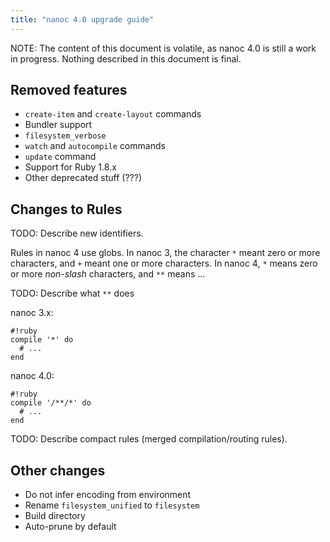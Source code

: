 ```yaml
---
title: "nanoc 4.0 upgrade guide"
---
```


NOTE: The content of this document is volatile, as nanoc 4.0 is still a work in progress. Nothing described in this document is final.

## Removed features

* `create-item` and `create-layout` commands
* Bundler support
* `filesystem_verbose`
* `watch` and `autocompile` commands
* `update` command
* Support for Ruby 1.8.x
* Other deprecated stuff (???)

## Changes to Rules

TODO: Describe new identifiers.

Rules in nanoc 4 use globs. In nanoc 3, the character `*` meant zero or more characters, and `+` meant one or more characters. In nanoc 4, `*` means zero or more _non-slash_ characters, and `**` means …

TODO: Describe what <code>**</code> does

nanoc 3.x:

	#!ruby
	compile '*' do
	  # ...
	end

nanoc 4.0:

	#!ruby
	compile '/**/*' do
	  # ...
	end

TODO: Describe compact rules (merged compilation/routing rules).

## Other changes

* Do not infer encoding from environment
* Rename `filesystem_unified` to `filesystem`
* Build directory
* Auto-prune by default
